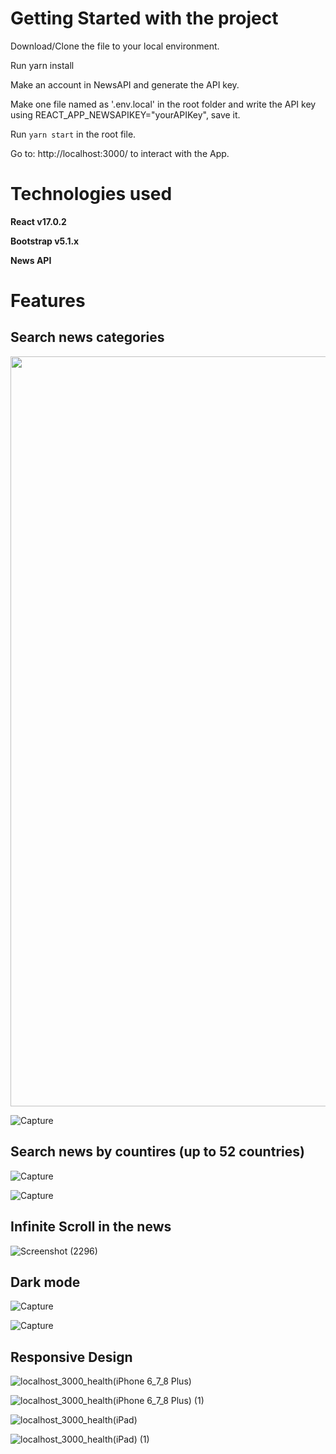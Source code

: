 # Getting Started with the project

Download/Clone the file to your local environment.

Run yarn install

Make an account in NewsAPI and generate the API key.

Make one file named as '.env.local' in the root folder and write the API key using REACT_APP_NEWSAPIKEY="yourAPIKey", save it.

Run `yarn start` in the root file.

Go to: http://localhost:3000/ to interact with the App.

# Technologies used

**React v17.0.2**

**Bootstrap v5.1.x**

**News API**

# Features

## Search news categories

<div align = "center">
<img src='https://user-images.githubusercontent.com/63186643/143578990-6b9f6221-acf1-4589-9834-40e027a8ce26.PNG' height="1200" width="640"/>
</div>

![Capture](https://user-images.githubusercontent.com/63186643/143579291-4180bcf7-a34c-4b81-9f2e-9ee5edd30fed.PNG)


## Search news by countires (up to 52 countries)

![Capture](https://user-images.githubusercontent.com/63186643/143579528-e036ee74-92ae-407a-8199-cec79d8583bf.PNG)

![Capture](https://user-images.githubusercontent.com/63186643/143579884-9dc777d0-e081-44f4-b6ab-8e86d9072bcf.PNG)


## Infinite Scroll in the news

![Screenshot (2296)](https://user-images.githubusercontent.com/63186643/143580515-ea384d19-d570-4ec7-8720-45b74c0d494d.png)


## Dark mode

![Capture](https://user-images.githubusercontent.com/63186643/143580748-3afb2966-2c2b-4bb6-a1c9-44f209e73446.PNG)

![Capture](https://user-images.githubusercontent.com/63186643/143580841-1c84c28e-466e-4f0a-8383-91ba1a60eaab.PNG)


## Responsive Design


![localhost_3000_health(iPhone 6_7_8 Plus)](https://user-images.githubusercontent.com/63186643/143582738-86bce5be-bc77-4e7d-a60f-5646a8bf5de1.png)


![localhost_3000_health(iPhone 6_7_8 Plus) (1)](https://user-images.githubusercontent.com/63186643/143582749-7c4be6c6-2f54-499b-8c44-7331ba503420.png)


![localhost_3000_health(iPad)](https://user-images.githubusercontent.com/63186643/143582757-4cb245c9-53aa-4501-bef8-14ec2ca2569d.png)


![localhost_3000_health(iPad) (1)](https://user-images.githubusercontent.com/63186643/143582768-37220f92-bd3a-4dc8-a86e-aa0aacac815f.png)


